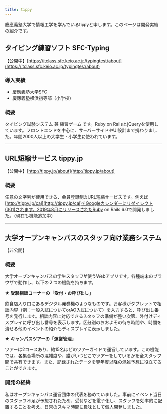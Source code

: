 ```yaml
---
title: tippy
---
```


慶應義塾大学で情報工学を学んでいるtippyと申します。このページは開発実績の紹介です。


## **タイピング練習ソフト SFC-Typing**

【公開中】[https://itclass.sfc.keio.ac.jp/typingtest/about](https://itclass.sfc.keio.ac.jp/typingtest/about)

### 導入実績

  - 慶應義塾大学SFC
  - 慶應義塾横浜初等部（小学校）

### 概要

タイピング試験システム 兼 練習ゲーム です。Ruby on RailsとjQueryを使用しています。フロントエンドを中心に、サーバーサイドやUI設計まで携わりました。年間2000人以上の大学生・小学生に使われています。

---
## **URL短縮サービス tippy.jp**

【公開中】[http://tippy.jp/about](http://tippy.jp/about)

### 概要

任意の文字列が使用できる、会員登録制のURL短縮サービスです。例えば[http://tippy.jp/cal](http://tippy.jp/cal)でGoogleカレンダーにリダイレクト(301)されます。2019年8月にリリースされたRuby on Rails 6.0で開発しました。（現在も機能追加中）

---
## **大学オープンキャンパスのスタッフ向け業務システム**

【非公開】

### 概要
大学オープンキャンパスの学生スタッフが使うWebアプリです。各種端末のブラウザで動作し、以下の２つの機能を持ちます。

**★ 受験相談コーナーの「受付・お呼び出し」**

飲食店入り口にあるデジタル発券機のようなものです。お客様がタブレットで相談内容（例：一般入試についてorAO入試について）を入力すると、呼び出し番号を発行します。相談内容に対応できるスタッフの準備が整い次第、外付けディスプレイに呼び出し番号を表示します。区分別のおおよその待ち時間や、時間を潰せる他のイベントの紹介もディスプレイに表示しました。

**★ キャンパスツアーの「運営管理」**

ツアーは2コースあり、約15名ほどのツアーガイドで運営しています。この機能では、各集合場所の混雑度や、誰がいつどこでツアーをしているかを全スタッフ間で共有できます。また、記録されたデータを翌年度以降の混雑予想に役立てることができます。

### 開発の経緯
私はオープンキャンパス運営団体の代表を務めていました。事前にイベント当日のスタッフ不足が予想されたため、受付などを電子化し、スタッフを効率的に配置することを考え、日常のスキマ時間に趣味として個人開発しました。
